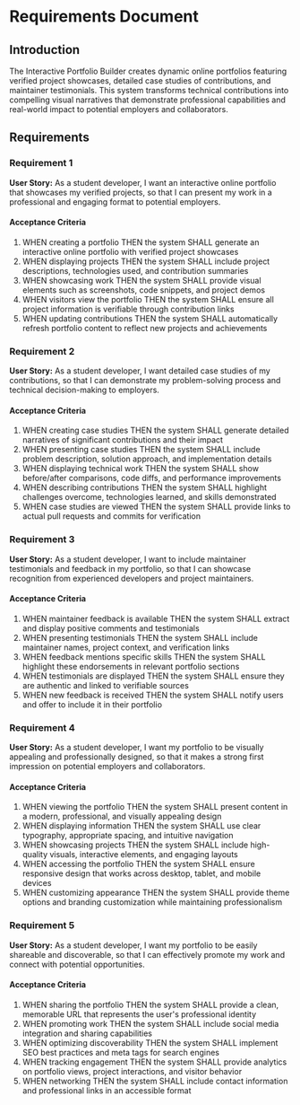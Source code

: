 # Requirements Document

## Introduction

The Interactive Portfolio Builder creates dynamic online portfolios featuring verified project showcases, detailed case studies of contributions, and maintainer testimonials. This system transforms technical contributions into compelling visual narratives that demonstrate professional capabilities and real-world impact to potential employers and collaborators.

## Requirements

### Requirement 1

**User Story:** As a student developer, I want an interactive online portfolio that showcases my verified projects, so that I can present my work in a professional and engaging format to potential employers.

#### Acceptance Criteria

1. WHEN creating a portfolio THEN the system SHALL generate an interactive online portfolio with verified project showcases
2. WHEN displaying projects THEN the system SHALL include project descriptions, technologies used, and contribution summaries
3. WHEN showcasing work THEN the system SHALL provide visual elements such as screenshots, code snippets, and project demos
4. WHEN visitors view the portfolio THEN the system SHALL ensure all project information is verifiable through contribution links
5. WHEN updating contributions THEN the system SHALL automatically refresh portfolio content to reflect new projects and achievements

### Requirement 2

**User Story:** As a student developer, I want detailed case studies of my contributions, so that I can demonstrate my problem-solving process and technical decision-making to employers.

#### Acceptance Criteria

1. WHEN creating case studies THEN the system SHALL generate detailed narratives of significant contributions and their impact
2. WHEN presenting case studies THEN the system SHALL include problem description, solution approach, and implementation details
3. WHEN displaying technical work THEN the system SHALL show before/after comparisons, code diffs, and performance improvements
4. WHEN describing contributions THEN the system SHALL highlight challenges overcome, technologies learned, and skills demonstrated
5. WHEN case studies are viewed THEN the system SHALL provide links to actual pull requests and commits for verification

### Requirement 3

**User Story:** As a student developer, I want to include maintainer testimonials and feedback in my portfolio, so that I can showcase recognition from experienced developers and project maintainers.

#### Acceptance Criteria

1. WHEN maintainer feedback is available THEN the system SHALL extract and display positive comments and testimonials
2. WHEN presenting testimonials THEN the system SHALL include maintainer names, project context, and verification links
3. WHEN feedback mentions specific skills THEN the system SHALL highlight these endorsements in relevant portfolio sections
4. WHEN testimonials are displayed THEN the system SHALL ensure they are authentic and linked to verifiable sources
5. WHEN new feedback is received THEN the system SHALL notify users and offer to include it in their portfolio

### Requirement 4

**User Story:** As a student developer, I want my portfolio to be visually appealing and professionally designed, so that it makes a strong first impression on potential employers and collaborators.

#### Acceptance Criteria

1. WHEN viewing the portfolio THEN the system SHALL present content in a modern, professional, and visually appealing design
2. WHEN displaying information THEN the system SHALL use clear typography, appropriate spacing, and intuitive navigation
3. WHEN showcasing projects THEN the system SHALL include high-quality visuals, interactive elements, and engaging layouts
4. WHEN accessing the portfolio THEN the system SHALL ensure responsive design that works across desktop, tablet, and mobile devices
5. WHEN customizing appearance THEN the system SHALL provide theme options and branding customization while maintaining professionalism

### Requirement 5

**User Story:** As a student developer, I want my portfolio to be easily shareable and discoverable, so that I can effectively promote my work and connect with potential opportunities.

#### Acceptance Criteria

1. WHEN sharing the portfolio THEN the system SHALL provide a clean, memorable URL that represents the user's professional identity
2. WHEN promoting work THEN the system SHALL include social media integration and sharing capabilities
3. WHEN optimizing discoverability THEN the system SHALL implement SEO best practices and meta tags for search engines
4. WHEN tracking engagement THEN the system SHALL provide analytics on portfolio views, project interactions, and visitor behavior
5. WHEN networking THEN the system SHALL include contact information and professional links in an accessible format